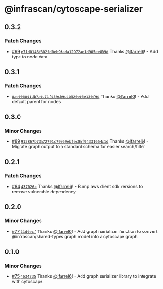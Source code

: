 # @infrascan/cytoscape-serializer

## 0.3.2

### Patch Changes

- [#99](https://github.com/infrascan/infrascan/pull/99) [`e71d0146f802fd0eb93ada12972ae1d905ee809d`](https://github.com/infrascan/infrascan/commit/e71d0146f802fd0eb93ada12972ae1d905ee809d) Thanks [@lfarrel6](https://github.com/lfarrel6)! - Add type to node data

## 0.3.1

### Patch Changes

- [`8ae006041db7a0c71f459cb9c4b520e05e130f9d`](https://github.com/infrascan/infrascan/commit/8ae006041db7a0c71f459cb9c4b520e05e130f9d) Thanks [@lfarrel6](https://github.com/lfarrel6)! - Add default parent for nodes

## 0.3.0

### Minor Changes

- [#89](https://github.com/infrascan/infrascan/pull/89) [`913867b73a72791c79a69ebfec8bf94331654c1d`](https://github.com/infrascan/infrascan/commit/913867b73a72791c79a69ebfec8bf94331654c1d) Thanks [@lfarrel6](https://github.com/lfarrel6)! - Migrate graph output to a standard schema for easier search/filter

## 0.2.1

### Patch Changes

- [#84](https://github.com/infrascan/infrascan/pull/84) [`437026c`](https://github.com/infrascan/infrascan/commit/437026cc278ec4b380bcaf3a7a675f3762ce3bea) Thanks [@lfarrel6](https://github.com/lfarrel6)! - Bump aws client sdk versions to remove vulnerable dependency

## 0.2.0

### Minor Changes

- [#77](https://github.com/infrascan/infrascan/pull/77) [`21d4ecf`](https://github.com/infrascan/infrascan/commit/21d4ecf4b7fec31f4ac7b2cc5857aa5d2b725075) Thanks [@lfarrel6](https://github.com/lfarrel6)! - Add graph serializer function to convert @infrascan/shared-types graph model into a cytoscape graph

## 0.1.0

### Minor Changes

- [#75](https://github.com/infrascan/infrascan/pull/75) [`4634235`](https://github.com/infrascan/infrascan/commit/4634235d61bd6bd817c6fb9e62add778218b69b6) Thanks [@lfarrel6](https://github.com/lfarrel6)! - Add graph serializer library to integrate with cytoscape.
